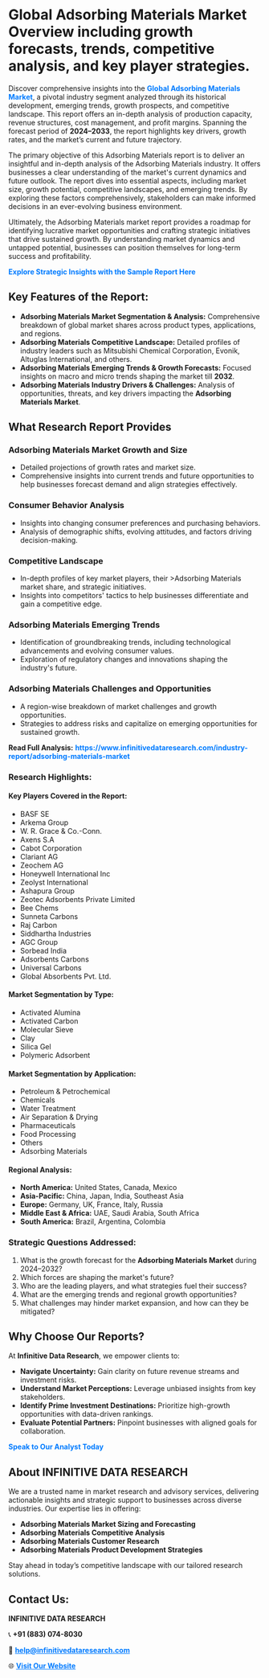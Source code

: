 <h1>Global Adsorbing Materials Market Overview including growth forecasts, trends, competitive analysis, and key player strategies.</h1>
<p>
Discover comprehensive insights into the 
<a href="https://www.infinitivedataresearch.com/industry-report/adsorbing-materials-market" rel="dofollow" style="color: #007BFF; text-decoration: none;"><strong>Global Adsorbing Materials Market</strong></a>, a pivotal industry segment analyzed through its historical development, emerging trends, growth prospects, and competitive landscape. This report offers an in-depth analysis of production capacity, revenue structures, cost management, and profit margins. Spanning the forecast period of <strong>2024–2033</strong>, the report highlights key drivers, growth rates, and the market’s current and future trajectory.
</p>
<p>
The primary objective of this Adsorbing Materials report is to deliver an insightful and in-depth analysis of the Adsorbing Materials industry. It offers businesses a clear understanding of the market's current dynamics and future outlook. The report dives into essential aspects, including market size, growth potential, competitive landscapes, and emerging trends. By exploring these factors comprehensively, stakeholders can make informed decisions in an ever-evolving business environment.
</p>
<p>
Ultimately, the Adsorbing Materials market report provides a roadmap for identifying lucrative market opportunities and crafting strategic initiatives that drive sustained growth. By understanding market dynamics and untapped potential, businesses can position themselves for long-term success and profitability.
</p>
<p>
<a href="https://www.infinitivedataresearch.com/request-sample/reportId=103854" style="color: #007BFF; text-decoration: none;"><strong>Explore Strategic Insights with the Sample Report Here</strong></a>
</p>

<h2>Key Features of the Report:</h2>
<ul>
<li><strong>Adsorbing Materials Market Segmentation & Analysis:</strong> Comprehensive breakdown of global market shares across product types, applications, and regions.</li>
<li><strong>Adsorbing Materials Competitive Landscape:</strong> Detailed profiles of industry leaders such as Mitsubishi Chemical Corporation, Evonik, Altuglas International, and others.</li>
<li><strong>Adsorbing Materials Emerging Trends & Growth Forecasts:</strong> Focused insights on macro and micro trends shaping the market till <strong>2032</strong>.</li>
<li><strong>Adsorbing Materials Industry Drivers & Challenges:</strong> Analysis of opportunities, threats, and key drivers impacting the <strong>Adsorbing Materials Market</strong>.</li>
</ul>

<h2>What Research Report Provides</h2>
<h3>Adsorbing Materials Market Growth and Size</h3>
<ul>
<li>Detailed projections of growth rates and market size.</li>
<li>Comprehensive insights into current trends and future opportunities to help businesses forecast demand and align strategies effectively.</li>
</ul>

<h3>Consumer Behavior Analysis</h3>
<ul>
<li>Insights into changing consumer preferences and purchasing behaviors.</li>
<li>Analysis of demographic shifts, evolving attitudes, and factors driving decision-making.</li>
</ul>

<h3>Competitive Landscape</h3>
<ul>
<li>In-depth profiles of key market players, their >Adsorbing Materials market share, and strategic initiatives.</li>
<li>Insights into competitors' tactics to help businesses differentiate and gain a competitive edge.</li>
</ul>

<h3>Adsorbing Materials Emerging Trends</h3>
<ul>
<li>Identification of groundbreaking trends, including technological advancements and evolving consumer values.</li>
<li>Exploration of regulatory changes and innovations shaping the industry's future.</li>
</ul>

<h3>Adsorbing Materials Challenges and Opportunities</h3>
<ul>
<li>A region-wise breakdown of market challenges and growth opportunities.</li>
<li>Strategies to address risks and capitalize on emerging opportunities for sustained growth.</li>
</ul>
<p><strong>Read Full Analysis:</strong> <a href="https://www.infinitivedataresearch.com/industry-report/adsorbing-materials-market" rel="dofollow" style="color: #007BFF; text-decoration: none;"><strong>https://www.infinitivedataresearch.com/industry-report/adsorbing-materials-market</strong></a></p>
<h3>Research Highlights:</h3>
<h4>Key Players Covered in the Report:</h4>
<ul><li>BASF SE</li><li>Arkema Group</li><li>W. R. Grace &amp; Co.-Conn.</li><li>Axens S.A</li><li>Cabot Corporation</li><li>Clariant AG</li><li>Zeochem AG</li><li>Honeywell International Inc</li><li>Zeolyst International</li><li>Ashapura Group</li><li>Zeotec Adsorbents Private Limited</li><li>Bee Chems</li><li>Sunneta Carbons</li><li>Raj Carbon</li><li>Siddhartha Industries</li><li>AGC Group</li><li>Sorbead India</li><li>Adsorbents Carbons</li><li>Universal Carbons</li><li>Global Absorbents Pvt. Ltd.</li></ul>
<h4>Market Segmentation by Type:</h4>
<ul><li>Activated Alumina</li><li>Activated Carbon</li><li>Molecular Sieve</li><li>Clay</li><li>Silica Gel</li><li>Polymeric Adsorbent</li></ul>
<h4>Market Segmentation by Application:</h4>
<ul><li>Petroleum &amp; Petrochemical</li><li>Chemicals</li><li>Water Treatment</li><li>Air Separation &amp; Drying</li><li>Pharmaceuticals</li><li>Food Processing</li><li>Others</li><li>Adsorbing Materials</li></ul>

<h4>Regional Analysis:</h4>
<ul>
<li><strong>North America:</strong> United States, Canada, Mexico</li>
<li><strong>Asia-Pacific:</strong> China, Japan, India, Southeast Asia</li>
<li><strong>Europe:</strong> Germany, UK, France, Italy, Russia</li>
<li><strong>Middle East & Africa:</strong> UAE, Saudi Arabia, South Africa</li>
<li><strong>South America:</strong> Brazil, Argentina, Colombia</li>
</ul>

<h3>Strategic Questions Addressed:</h3>
<ol>
<li>What is the growth forecast for the <strong>Adsorbing Materials Market</strong> during 2024–2032?</li>
<li>Which forces are shaping the market's future?</li>
<li>Who are the leading players, and what strategies fuel their success?</li>
<li>What are the emerging trends and regional growth opportunities?</li>
<li>What challenges may hinder market expansion, and how can they be mitigated?</li>
</ol>

<h2>Why Choose Our Reports?</h2>
<p>At <strong>Infinitive Data Research</strong>, we empower clients to:</p>
<ul>
<li><strong>Navigate Uncertainty:</strong> Gain clarity on future revenue streams and investment risks.</li>
<li><strong>Understand Market Perceptions:</strong> Leverage unbiased insights from key stakeholders.</li>
<li><strong>Identify Prime Investment Destinations:</strong> Prioritize high-growth opportunities with data-driven rankings.</li>
<li><strong>Evaluate Potential Partners:</strong> Pinpoint businesses with aligned goals for collaboration.</li>
</ul>
<p><a href="https://www.infinitivedataresearch.com/industry-report/adsorbing-materials-market" rel="dofollow" style="color: #007BFF; text-decoration: none;"><strong>Speak to Our Analyst Today</strong></a></p>

<h2>About INFINITIVE DATA RESEARCH</h2>
<p>We are a trusted name in market research and advisory services, delivering actionable insights and strategic support to businesses across diverse industries. Our expertise lies in offering:</p>
<ul>
<li><strong>Adsorbing Materials Market Sizing and Forecasting</strong></li>
<li><strong>Adsorbing Materials Competitive Analysis</strong></li>
<li><strong>Adsorbing Materials Customer Research</strong></li>
<li><strong>Adsorbing Materials Product Development Strategies</strong></li>
</ul>
<p>Stay ahead in today’s competitive landscape with our tailored research solutions.</p>

<h2>Contact Us:</h2>
<p><strong>INFINITIVE DATA RESEARCH</strong></p>
<p>📞 <strong>+91 (883) 074-8030</strong></p>
<p>📧 <strong><a href="mailto:help@infinitivedataresearch.com" style="color: #007BFF;">help@infinitivedataresearch.com</a></strong></p>
<p>🌐 <strong><a href="https://www.infinitivedataresearch.com" rel="dofollow" style="color: #007BFF;">Visit Our Website</a></strong></p>